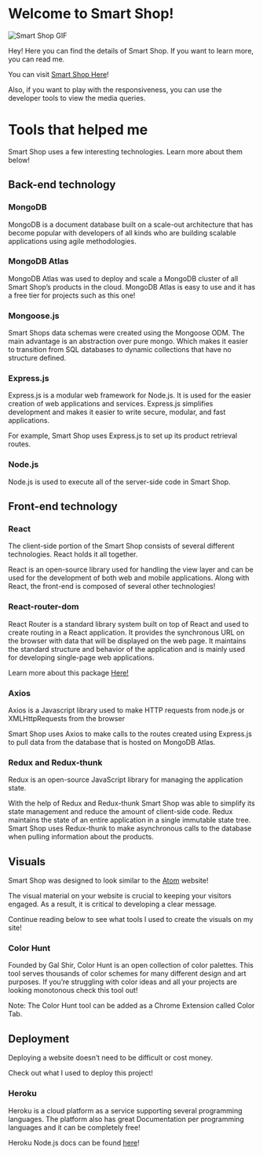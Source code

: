 # Welcome to Smart Shop!

![Smart Shop GIF](https://juanmarin.netlify.app/static/media/smart-shop-demo.437b2522.gif)

Hey! Here you can find the details of Smart Shop. If you want to learn more, you can read me.

You can visit [Smart Shop Here](https://smartshop-jm.herokuapp.com/)!

Also, if you want to play with the responsiveness, you can use the developer tools to view the media queries.

# Tools that helped me

Smart Shop uses a few interesting technologies. Learn more about them below!

## Back-end technology

### MongoDB

MongoDB is a document database built on a scale-out architecture that has become popular with developers of all kinds who are building scalable applications using agile methodologies.

### MongoDB Atlas

MongoDB Atlas was used to deploy and scale a MongoDB cluster of all Smart Shop’s products in the cloud. MongoDB Atlas is easy to use and it has a free tier for projects such as this one!

### Mongoose.js

Smart Shops data schemas were created using the Mongoose ODM. The main advantage is an abstraction over pure mongo. Which makes it easier to transition from SQL databases to dynamic collections that have no structure defined.

### Express.js

Express.js is a modular web framework for Node.js. It is used for the easier creation of web applications and services. Express.js simplifies development and makes it easier to write secure, modular, and fast applications.

For example, Smart Shop uses Express.js to set up its product retrieval routes.

### Node.js

Node.js is used to execute all of the server-side code in Smart Shop.

## Front-end technology

### React

The client-side portion of the Smart Shop consists of several different technologies. React holds it all together.

React is an open-source library used for handling the view layer and can be used for the development of both web and mobile applications. Along with React, the front-end is composed of several other technologies!

### React-router-dom

React Router is a standard library system built on top of React and used to create routing in a React application. It provides the synchronous URL on the browser with data that will be displayed on the web page. It maintains the standard structure and behavior of the application and is mainly used for developing single-page web applications.

Learn more about this package [Here!](https://reactrouter.com/)

### Axios

Axios is a Javascript library used to make HTTP requests from node.js or XMLHttpRequests from the browser

Smart Shop uses Axios to make calls to the routes created using Express.js to pull data from the database that is hosted on MongoDB Atlas.

### Redux and Redux-thunk

Redux is an open-source JavaScript library for managing the application state.

With the help of Redux and Redux-thunk Smart Shop was able to simplify its state management and reduce the amount of client-side code. Redux maintains the state of an entire application in a single immutable state tree. Smart Shop uses Redux-thunk to make asynchronous calls to the database when pulling information about the products.

## Visuals

Smart Shop was designed to look similar to the [Atom](https://atom.io/) website!

The visual material on your website is crucial to keeping your visitors engaged. As a result, it is critical to developing a clear message.

Continue reading below to see what tools I used to create the visuals on my site!

### Color Hunt

Founded by Gal Shir, Color Hunt is an open collection of color palettes. This tool serves thousands of color schemes for many different design and art purposes. If you’re struggling with color ideas and all your projects are looking monotonous check this tool out!

Note: The Color Hunt tool can be added as a Chrome Extension called Color Tab.

## Deployment

Deploying a website doesn’t need to be difficult or cost money.

Check out what I used to deploy this project!

### Heroku

Heroku is a cloud platform as a service supporting several programming languages. The platform also has great Documentation per programming languages and it can be completely free!

Heroku Node.js docs can be found [here](https://devcenter.heroku.com/articles/getting-started-with-nodejs)!
